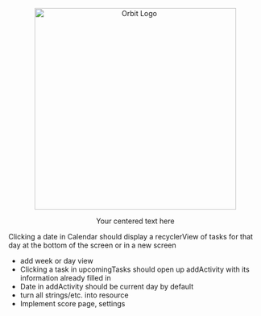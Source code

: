 <p align="center">
  <img src="https://github.com/user-attachments/assets/77924dd6-b94e-413b-8f34-dec3323aff56a" alt="Orbit Logo" width="400"/>
</p>

<p align="center">
  Your centered text here
</p>





Clicking a date in Calendar should display a recyclerView of tasks for that day at the bottom of the screen or in a new screen
- add week or day view
- Clicking a task in upcomingTasks should open up addActivity with its information already filled in
- Date in addActivity should be current day by default
- turn all strings/etc. into resource
- Implement score page, settings
